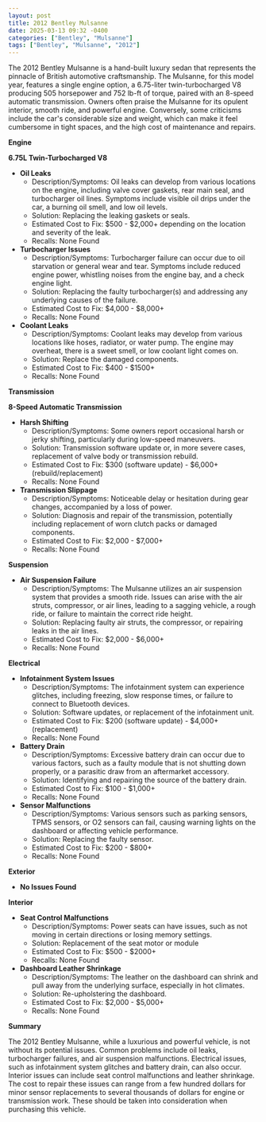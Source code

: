 ```yaml
---
layout: post
title: 2012 Bentley Mulsanne
date: 2025-03-13 09:32 -0400
categories: ["Bentley", "Mulsanne"]
tags: ["Bentley", "Mulsanne", "2012"]
---
```

The 2012 Bentley Mulsanne is a hand-built luxury sedan that represents the pinnacle of British automotive craftsmanship. The Mulsanne, for this model year, features a single engine option, a 6.75-liter twin-turbocharged V8 producing 505 horsepower and 752 lb-ft of torque, paired with an 8-speed automatic transmission. Owners often praise the Mulsanne for its opulent interior, smooth ride, and powerful engine. Conversely, some criticisms include the car's considerable size and weight, which can make it feel cumbersome in tight spaces, and the high cost of maintenance and repairs.

**Engine**

**6.75L Twin-Turbocharged V8**
* **Oil Leaks**
    * Description/Symptoms: Oil leaks can develop from various locations on the engine, including valve cover gaskets, rear main seal, and turbocharger oil lines. Symptoms include visible oil drips under the car, a burning oil smell, and low oil levels.
    * Solution: Replacing the leaking gaskets or seals.
    * Estimated Cost to Fix: $500 - $2,000+ depending on the location and severity of the leak.
    * Recalls: None Found
* **Turbocharger Issues**
    * Description/Symptoms: Turbocharger failure can occur due to oil starvation or general wear and tear. Symptoms include reduced engine power, whistling noises from the engine bay, and a check engine light.
    * Solution: Replacing the faulty turbocharger(s) and addressing any underlying causes of the failure.
    * Estimated Cost to Fix: $4,000 - $8,000+
    * Recalls: None Found
* **Coolant Leaks**
    * Description/Symptoms: Coolant leaks may develop from various locations like hoses, radiator, or water pump. The engine may overheat, there is a sweet smell, or low coolant light comes on.
    * Solution: Replace the damaged components.
    * Estimated Cost to Fix: $400 - $1500+
    * Recalls: None Found

**Transmission**

**8-Speed Automatic Transmission**

* **Harsh Shifting**
    * Description/Symptoms: Some owners report occasional harsh or jerky shifting, particularly during low-speed maneuvers.
    * Solution: Transmission software update or, in more severe cases, replacement of valve body or transmission rebuild.
    * Estimated Cost to Fix: $300 (software update) - $6,000+ (rebuild/replacement)
    * Recalls: None Found
* **Transmission Slippage**
    * Description/Symptoms: Noticeable delay or hesitation during gear changes, accompanied by a loss of power.
    * Solution: Diagnosis and repair of the transmission, potentially including replacement of worn clutch packs or damaged components.
    * Estimated Cost to Fix: $2,000 - $7,000+
    * Recalls: None Found

**Suspension**

* **Air Suspension Failure**
    * Description/Symptoms: The Mulsanne utilizes an air suspension system that provides a smooth ride. Issues can arise with the air struts, compressor, or air lines, leading to a sagging vehicle, a rough ride, or failure to maintain the correct ride height.
    * Solution: Replacing faulty air struts, the compressor, or repairing leaks in the air lines.
    * Estimated Cost to Fix: $2,000 - $6,000+
    * Recalls: None Found

**Electrical**

* **Infotainment System Issues**
    * Description/Symptoms: The infotainment system can experience glitches, including freezing, slow response times, or failure to connect to Bluetooth devices.
    * Solution: Software updates, or replacement of the infotainment unit.
    * Estimated Cost to Fix: $200 (software update) - $4,000+ (replacement)
    * Recalls: None Found
* **Battery Drain**
    * Description/Symptoms: Excessive battery drain can occur due to various factors, such as a faulty module that is not shutting down properly, or a parasitic draw from an aftermarket accessory.
    * Solution: Identifying and repairing the source of the battery drain.
    * Estimated Cost to Fix: $100 - $1,000+
    * Recalls: None Found
* **Sensor Malfunctions**
    * Description/Symptoms: Various sensors such as parking sensors, TPMS sensors, or O2 sensors can fail, causing warning lights on the dashboard or affecting vehicle performance.
    * Solution: Replacing the faulty sensor.
    * Estimated Cost to Fix: $200 - $800+
    * Recalls: None Found

**Exterior**

* **No Issues Found**

**Interior**

* **Seat Control Malfunctions**
    * Description/Symptoms: Power seats can have issues, such as not moving in certain directions or losing memory settings.
    * Solution: Replacement of the seat motor or module
    * Estimated Cost to Fix: $500 - $2000+
    * Recalls: None Found
* **Dashboard Leather Shrinkage**
    * Description/Symptoms: The leather on the dashboard can shrink and pull away from the underlying surface, especially in hot climates.
    * Solution: Re-upholstering the dashboard.
    * Estimated Cost to Fix: $2,000 - $5,000+
    * Recalls: None Found

**Summary**

The 2012 Bentley Mulsanne, while a luxurious and powerful vehicle, is not without its potential issues. Common problems include oil leaks, turbocharger failures, and air suspension malfunctions. Electrical issues, such as infotainment system glitches and battery drain, can also occur. Interior issues can include seat control malfunctions and leather shrinkage. The cost to repair these issues can range from a few hundred dollars for minor sensor replacements to several thousands of dollars for engine or transmission work. These should be taken into consideration when purchasing this vehicle.

